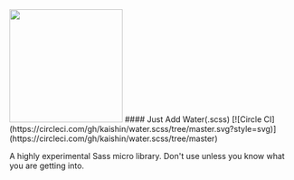 <img src="https://db.tt/M9Zrr59Q" width="200" />
#### Just Add Water(.scss) [![Circle CI](https://circleci.com/gh/kaishin/water.scss/tree/master.svg?style=svg)](https://circleci.com/gh/kaishin/water.scss/tree/master)

A highly experimental Sass micro library. Don't use unless you know what you
are getting into.

